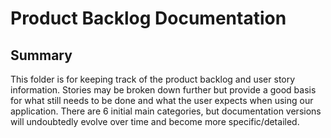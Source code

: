 # Product Backlog Documentation

## Summary
This folder is for keeping track of the product backlog and user story information.  Stories may be broken down further but provide a good basis for what still needs to be done and what the user expects when using our application.  There are 6 initial main categories, but documentation versions will undoubtedly evolve over time and become more specific/detailed.